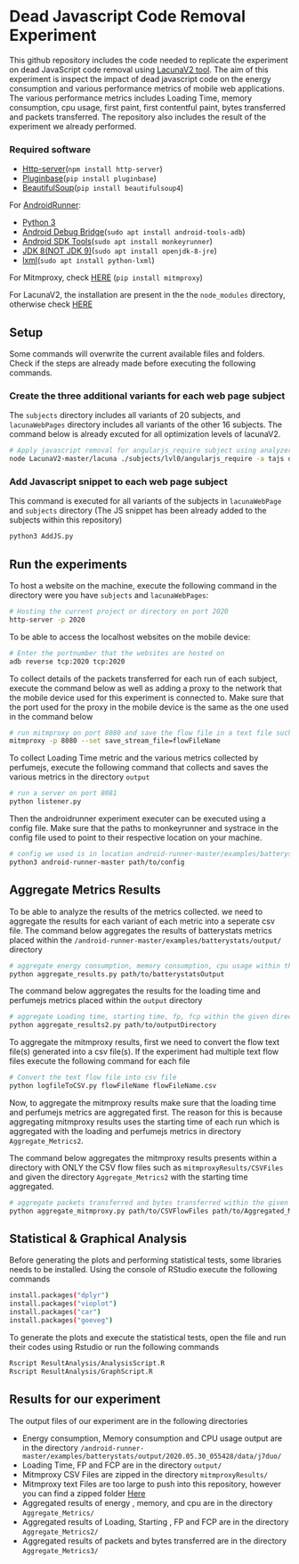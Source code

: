 # Dead Javascript Code Removal Experiment
This github repository includes the code needed to replicate the experiment on dead JavaScript code removal using [LacunaV2 tool](https://github.com/Kishanjay/LacunaV2). The aim of this experiment is inspect the impact of dead javascript code on the energy consumption and various performance metrics of mobile web applications. The various performance metrics includes Loading Time, memory consumption, cpu usage, first paint, first contentful paint, bytes transferred and packets transferred. The repository also includes the result of the experiment we already performed.

### Required software
* [Http-server](https://www.npmjs.com/package/http-server)(`npm install http-server`)
* [Pluginbase](https://pypi.org/project/pluginbase/)(`pip install pluginbase`)
* [BeautifulSoup](https://pypi.org/project/beautifulsoup4/)(`pip install beautifulsoup4`)

For [AndroidRunner](https://github.com/S2-group/android-runner):
* [Python 3](https://www.python.org/downloads/)
* [Android Debug Bridge](https://developer.android.com/studio/command-line/adb)(`sudo apt install android-tools-adb`)
* [Android SDK Tools](https://developer.android.com/studio/test/monkeyrunner)(`sudo apt install monkeyrunner`) 
* [JDK 8(NOT JDK 9)](https://www.oracle.com/technetwork/java/javase/downloads/jdk8-downloads-2133151.html)(`sudo apt install openjdk-8-jre`)
* [lxml](https://lxml.de/installation.html)(`sudo apt install python-lxml`)

For Mitmproxy, check [HERE](https://docs.mitmproxy.org/stable/overview-installation/) (`pip install mitmproxy`)

For LacunaV2, the installation are present in the the `node_modules` directory, otherwise check [HERE](https://github.com/Kishanjay/LacunaV2)

## Setup
Some commands will overwrite the current available files and folders. Check if the steps are already made before executing the following commands.

### Create the three additional variants for each web page subject
The `subjects` directory includes all variants of 20 subjects, and `lacunaWebPages` directory includes all variants of the other 16 subjects. The command below is already excuted for all optimization levels of lacunaV2. 

```bash
# Apply javascript removal for angularjs_require subject using analyzers dynamic and tajs and using optimization level 2
node LacunaV2-master/lacuna ./subjects/lvl0/angularjs_require -a tajs dynamic -o 2 -d ./subjects/lvl2/angularjs_require -f
```

### Add Javascript snippet to each web page subject
This command is executed for all variants of the subjects in `lacunaWebPage` and `subjects` directory (The JS snippet has been already added to the subjects within this repository)

```bash
python3 AddJS.py
```

## Run the experiments

To host a website on the machine, execute the following command in the directory were you have `subjects` and `lacunaWebPages`:
```bash
# Hosting the current project or directory on port 2020
http-server -p 2020
```

To be able to access the localhost websites on the mobile device:
```bash
# Enter the portnumber that the websites are hosted on
adb reverse tcp:2020 tcp:2020
```

To collect details of the packets transferred for each run of each subject, execute the command below as well as adding a proxy to the network that the mobile device used for this experiment is connected to. Make sure that the port used for the proxy in the mobile device is the same as the one used in the command below
```bash
# run mitmproxy on port 8080 and save the flow file in a text file such as flowFileName
mitmproxy -p 8080 --set save_stream_file=flowFileName
```


To collect Loading Time metric and the various metrics collected by perfumejs, execute the following command that collects and saves the various metrics in the directory `output`
```bash
# run a server on port 8081
python listener.py
```

Then the androidrunner experiment executer can be executed using a config file. Make sure that the paths to monkeyrunner and systrace in the config file used to point to their respective location on your machine.
```bash
# config we used is in location android-runner-master/examples/batterystats/config_web.json
python3 android-runner-master path/to/config
```

## Aggregate Metrics Results
To be able to analyze the results of the metrics collected. we need to aggregate the results for each variant of each metric into a seperate csv file. The command below aggregates the results of batterystats metrics placed within the `/android-runner-master/examples/batterystats/output/` directory

```bash
# aggregate energy consumption, memory consumption, cpu usage within the given directory
python aggregate_results.py path/to/batterystatsOutput
```

The command below aggregates the results for the loading time and perfumejs metrics placed within the `output` directory

```bash
# aggregate Loading time, starting time, fp, fcp within the given directory
python aggregate_results2.py path/to/outputDirectory
```


To aggregate the mitmproxy results, first we need to convert the flow text file(s) generated into a csv file(s). If the experiment had multiple text flow files execute the following command for each file

```bash
# Convert the text flow file into csv file
python logfileToCSV.py flowFileName flowFileName.csv
```

Now, to aggregate the mitmproxy results make sure that the loading time and perfumejs metrics are aggregated first. The reason for this is because aggregating mitmproxy results uses the starting time of each run which is aggregated with the loading and perfumejs metrics in directory `Aggregate_Metrics2`. 

The command below aggregates the mitmproxy results presents within a directory with ONLY the CSV flow files such as `mitmproxyResults/CSVFiles` and given the directory `Aggregate_Metrics2` with the starting time aggregated.

```bash
# aggregate packets transferred and bytes transferred within the given CSVFiles directory and the aggregated starting time directory
python aggregate_mitmproxy.py path/to/CSVFlowFiles path/to/Aggregated_Metrics2
```

## Statistical & Graphical Analysis
Before generating the plots and performing statistical tests, some libraries needs to be installed. Using the console of RStudio execute the following commands

```bash
install.packages("dplyr")
install.packages("vioplot")
install.packages("car")
install.packages("goeveg")
```

To generate the plots and execute the statistical tests, open the file and run their codes using Rstudio or run the following commands

```bash
Rscript ResultAnalysis/AnalysisScript.R
Rscript ResultAnalysis/GraphScript.R
```

## Results for our experiment
The output files of our experiment are in the following directories

* Energy consumption, Memory consumption and CPU usage output are in the directory `/android-runner-master/examples/batterystats/output/2020.05.30_055428/data/j7duo/`
* Loading Time, FP and FCP are in the directory `output/`
* Mitmproxy CSV Files are zipped in the directory `mitmproxyResults/`
* Mitmproxy text Files are too large to push into this repository, however you can find a zipped folder [Here](https://drive.google.com/file/d/1ry2WJeq3O5s7wF0BB6SR5XxPWuETeew1/view?usp=sharing)
* Aggregated results of energy , memory, and cpu are in the directory `Aggregate_Metrics/`
* Aggregated results of Loading, Starting , FP and FCP are in the directory `Aggregate_Metrics2/`
* Aggregated results of packets and bytes transferred are in the directory `Aggregate_Metrics3/`

